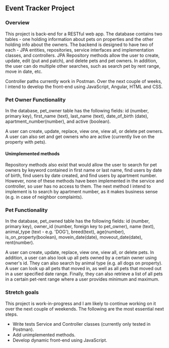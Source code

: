 ## Event Tracker Project

### Overview
This project is back-end for a RESTful web app.
The database contains two tables - one holding information about pets on properties and the other holding info about the owners. The backend is designed to have two of each - JPA entities, repositories, service interfaces and implementation classes, and controllers.
JPA Repository methods allow the user to create, update, edit (put and patch), and delete pets and pet owners. In addition, the user can do multiple other searches, such as search pet by rent range, move in date, etc.

Controller paths currently work in Postman. Over the next couple of weeks, I intend to develop the front-end using JavaScript, Angular, HTML and CSS.

### Pet Owner Functionality
In the database, pet_owner table has the following fields: id (number, primary key), first_name (text), last_name (text), date_of_birth (date), apartment_number(number), and active (boolean).

A user can create, update, replace, view one, view all, or delete pet owners.
A user can also set and get owners who are active (currently live on the property with pets).

#### Unimplemented methods
Repository methods also exist that would allow the user to  search for pet owners by keyword contained in first name or last name, find users by date of birth, find users by date created, and find users by apartment number. However, none of these methods have been implemented in the service and controller, so user has no access to them. The next method I intend to implement is to search by apartment number, as it makes business sense (e.g. in case of neighbor complaints).

### Pet Functionality
In the database, pet_owned table has the following fields: id (number, primary key), owner_id (number, foreign key to pet_owner), name (text), animal_type (text - e.g. 'DOG'), breed(text), age(number), is_on_property(boolean), movein_date(date), moveout_date(date), rent(number).

A user can create, update, replace, view one, view all, or delete pets.
In addition, a user can also look up all pets owned by a certain owner using owner's id. They can  also search by animal type (e.g. all dogs on property). A user can look up all pets that moved in, as well as all pets that moved out in a user specified date range. Finally, they can also retrieve a list of all pets in a certain pet-rent range where a user provides minimum and maximum. 


### Stretch goals
This project is work-in-progress and I am likely to continue working on it over the next couple of weekends. The following are the most essential next steps.
* Write tests Service and Controller classes (currently only tested in Postman).
* Add unimplemented methods.
* Develop dynamic front-end using JavaScript.
